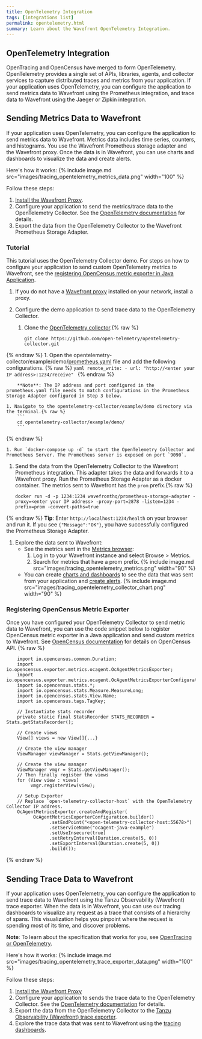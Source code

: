 ```yaml
---
title: OpenTelemetry Integration
tags: [integrations list]
permalink: opentelemetry.html
summary: Learn about the Wavefront OpenTelemetry Integration.
---
```

## OpenTelemetry Integration

OpenTracing and OpenCensus have merged to form OpenTelemetry. OpenTelemetry provides a single set of APIs, libraries, agents, and collector services to capture distributed traces and metrics from your application. If your application uses OpenTelemetry, you can configure the application to send metrics data to Wavefront using the Prometheus integration, and trace data to Wavefront using the Jaeger or Zipkin integration. 




## Sending Metrics Data to Wavefront

If your application uses OpenTelemetry, you can configure the application to send metrics data to Wavefront. Metrics data includes time series, counters, and histograms. You use the Wavefront Prometheus storage adapter and the Wavefront proxy. Once the data is in Wavefront, you can use charts and dashboards to visualize the data and create alerts.

Here's how it works:
{% include image.md src="images/tracing_opentelemetry_metrics_data.png" width="100" %}

Follow these steps:

1. [Install the Wavefront Proxy](https://docs.wavefront.com/proxies_installing.html).
1. Configure your application to send the metrics/trace data to the OpenTelemetry Collector. See the [OpenTelemetry documentation](https://opentelemetry.io/docs/collector/) for details.
1. Export the data from the OpenTelemetry Collector to the Wavefront Prometheus Storage Adapter. 

### Tutorial

This tutorial uses the OpenTelemetry Collector demo. For steps on how to configure your application to send custom OpenTelemetry metrics to Wavefront, see the [registering OpenCensus metric exporter in Java Application](#registering-opencensus-metric-exporter).

1. If you do not have a [Wavefront proxy](https://docs.wavefront.com/proxies.html) installed on your network, install a proxy.
1. Configure the demo application to send trace data to the OpenTelemetry Collector.

    1. Clone the [OpenTelemetry collector](https://github.com/open-telemetry/opentelemetry-collector.git).{% raw %}
        ```
        git clone https://github.com/open-telemetry/opentelemetry-collector.git
        ```
{% endraw %}
    1. Open the opentelemetry-collector/example/demo/[prometheus.yaml](https://raw.githubusercontent.com/open-telemetry/opentelemetry-collector/master/examples/demo/prometheus.yaml) file and add the following configurations.
      {% raw %}
        ```yaml
        remote_write:
          - url: "http://<enter your IP address>:1234/receive"
        ```
{% endraw %}
      
        **Note**: The IP address and port configured in the prometheus.yaml file needs to match configurations in the Prometheus Storage Adapter configured in Step 3 below.
    
    1. Navigate to the opentelemetry-collector/example/demo directory via the terminal.{% raw %}
        ```
        cd opentelemetry-collector/example/demo/
        ```
{% endraw %}
        
    1. Run `docker-compose up -d` to start the OpenTelemetry Collector and Prometheus Server. The Prometheus server is exposed on port `9090`.

1. Send the data from the OpenTelemetry Collector to the Wavefront Prometheus integration. This adapter takes the data and forwards it to a Wavefront proxy. 
    Run the Prometheus Storage Adapter as a docker container. The metrics sent to Wavefront has the `prom` prefix.{% raw %}
    ```
    docker run -d -p 1234:1234 wavefronthq/prometheus-storage-adapter -proxy=<enter your IP address> -proxy-port=2878 -listen=1234 -prefix=prom -convert-paths=true
    ```
{% endraw %}
    **Tip**: Enter `http://localhost:1234/health` on your browser and run it. If you see `{"Message":"OK"}`, you have successfully configured the Prometheus Storage Adapter.
  
1. Explore the data sent to Wavefront: 
    * See the metrics sent in the [Metrics browser](https://docs.wavefront.com/metrics_managing.html#metrics-browser):
        1. Log in to your Wavefront instance and select Browse > Metrics. 
        1. Search for metrics that have a prom prefix. 
{% include image.md src="images/tracing_opentelemetry_metrics.png" width="90" %}
    * You can create [charts and dashboards](https://docs.wavefront.com/ui_examine_data.html) to see the data that was sent from your application and [create alerts](https://docs.wavefront.com/alerts_manage.html).
{% include image.md src="images/tracing_opentelemetry_collector_chart.png" width="90" %}

### Registering OpenCensus Metric Exporter
Once you have configured your OpenTelemetry Collector to send metric data to Wavefront, you can use the code snippet below to register OpenCensus metric exporter in a Java application and send custom metrics to Wavefront. See [OpenCensus documentation](https://opencensus.io/stats/) for details on OpenCensus API.
{% raw %}
```
    import io.opencensus.common.Duration;
    import io.opencensus.exporter.metrics.ocagent.OcAgentMetricsExporter;
    import io.opencensus.exporter.metrics.ocagent.OcAgentMetricsExporterConfiguration;
    import io.opencensus.stats.*;
    import io.opencensus.stats.Measure.MeasureLong;
    import io.opencensus.stats.View.Name;
    import io.opencensus.tags.TagKey;

    // Instantiate stats recorder
    private static final StatsRecorder STATS_RECORDER = Stats.getStatsRecorder();

    // Create views
    View[] views = new View[]{...}

    // Create the view manager
    ViewManager viewManager = Stats.getViewManager();

    // Create the view manager
    ViewManager vmgr = Stats.getViewManager();
    // Then finally register the views
    for (View view : views)
         vmgr.registerView(view);

    // Setup Exporter
    // Replace `open-telemetry-collector-host` with the OpenTelemetry Collector IP address.
    OcAgentMetricsExporter.createAndRegister(
          OcAgentMetricsExporterConfiguration.builder()
                .setEndPoint("<open-telemetry-collector-host:55678>")
                .setServiceName("ocagent-java-example")
                .setUseInsecure(true)
                .setRetryInterval(Duration.create(5, 0))
                .setExportInterval(Duration.create(5, 0))
                .build());
```
{% endraw %}



## Sending Trace Data to Wavefront

If your application uses OpenTelemetry, you can configure the application to send trace data to Wavefront using the Tanzu Observability (Wavefront) trace exporter. When the data is in Wavefront, you can use our tracing dashboards to visualize any request as a trace that consists of a hierarchy of spans. This visualization helps you pinpoint where the request is spending most of its time, and discover problems.

**Note**: To learn about the specification that works for you, see [OpenTracing or OpenTelemetry](https://help.wavefront.com/hc/en-us/articles/360058140212-OpenTracing-or-OpenTelemetry-Which-specification-to-select-for-instrumenting-applications-for-tracing-).

Here's how it works:
{% include image.md src="images/tracing_opentelemetry_trace_exporter_data.png" width="100" %}

Follow these steps:

1. [Install the Wavefront Proxy](https://docs.wavefront.com/proxies_installing.html)
1. Configure your application to sends the trace data to the OpenTelemetry Collector. See the [OpenTelemetry documentation](https://opentelemetry.io/docs/collector/) for details.
1. Export the data from the OpenTelemetry Collector to the [Tanzu Observability (Wavefront) trace exporter](https://github.com/open-telemetry/opentelemetry-collector-contrib/tree/main/exporter/tanzuobservabilityexporter).
1. Explore the trace data that was sent to Wavefront using the [tracing dashboards](https://docs.wavefront.com/tracing_basics.html#visualize-distributed-tracing-data-in-wavefront).
    



